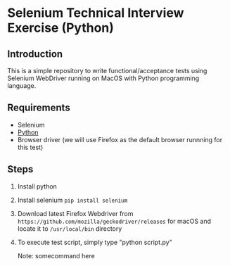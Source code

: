 Selenium Technical Interview Exercise (Python)
========

## Introduction

This is a simple repository to write functional/acceptance tests using Selenium WebDriver running on MacOS with Python programming language.

## Requirements

* Selenium
* [Python](https://seleniumhq.github.io/selenium/docs/api/py/)
* Browser driver (we will use Firefox as the default browser runnning for this test)


## Steps

1. Install python
	
2. Install selenium
	`pip install selenium`

3. Download latest Firefox Webdriver from `https://github.com/mozilla/geckodriver/releases` for macOS and locate it to `/usr/local/bin` directory


4. To execute test script, simply type "python script.py"

	Note: somecommand here



